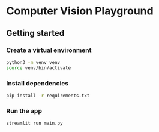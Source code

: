 # Computer Vision Playground

## Getting started

### Create a virtual environment

```bash
python3 -m venv venv
source venv/bin/activate
```

### Install dependencies

```bash
pip install -r requirements.txt
```

### Run the app

```bash
streamlit run main.py
```
